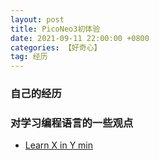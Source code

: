 ```yaml
---
layout: post
title: PicoNeo3初体验
date: 2021-09-11 22:00:00 +0800
categories: 【好奇心】
tag: 经历
---
```


### 自己的经历


### 对学习编程语言的一些观点


- [Learn X in Y min](https://learnxinyminutes.com/)





